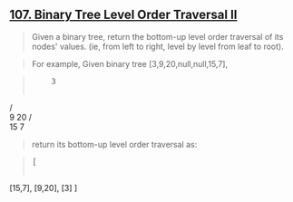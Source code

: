 ## [107. Binary Tree Level Order Traversal II](https://leetcode.com/problems/binary-tree-level-order-traversal-ii/)

>Given a binary tree, return the bottom-up level order traversal of its nodes' values. (ie, from left to right, level by level from leaf to root).

>For example, Given binary tree [3,9,20,null,null,15,7],

><pre>    3
   / \
  9  20
    /  \
   15   7
</pre>

>return its bottom-up level order traversal as:

><pre>[
  [15,7],
  [9,20],
  [3]
]
</pre>







   



